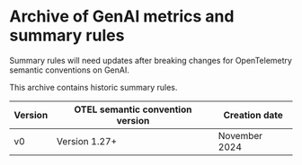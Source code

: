 # Archive of GenAI metrics and summary rules

Summary rules will need updates after breaking changes for OpenTelemetry semantic conventions on GenAI.

This archive contains historic summary rules.

| Version | OTEL semantic convention version | Creation date |
| --------| ---------------------------------| --------------|
| v0 | Version 1.27+ | November 2024 |